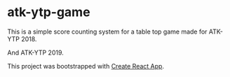 # atk-ytp-game
This is a simple score counting system for a table top game made for ATK-YTP 2018.

And ATK-YTP 2019.

This project was bootstrapped with [Create React App](https://github.com/facebookincubator/create-react-app).
